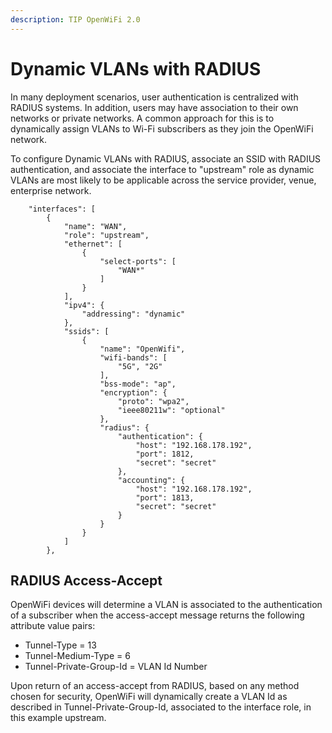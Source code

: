 ```yaml
---
description: TIP OpenWiFi 2.0
---
```


# Dynamic VLANs with RADIUS

In many deployment scenarios, user authentication is centralized with RADIUS systems. In addition, users may have association to their own networks or private networks. A common approach for this is to dynamically assign VLANs to Wi-Fi subscribers as they join the OpenWiFi network.

To configure Dynamic VLANs with RADIUS, associate an SSID with RADIUS authentication, and associate the interface to "upstream" role as dynamic VLANs are most likely to be applicable across the service provider, venue, enterprise network.

```text
    "interfaces": [
        {
            "name": "WAN",
            "role": "upstream",
            "ethernet": [
                {
                    "select-ports": [
                        "WAN*"
                    ]
                }
            ],
            "ipv4": {
                "addressing": "dynamic"
            },
            "ssids": [
                {
                    "name": "OpenWifi",
                    "wifi-bands": [
                        "5G", "2G"
                    ],
                    "bss-mode": "ap",
                    "encryption": {
                        "proto": "wpa2",
                        "ieee80211w": "optional"
                    },
                    "radius": {
                        "authentication": {
                            "host": "192.168.178.192",
                            "port": 1812,
                            "secret": "secret"
                        },
                        "accounting": {
                            "host": "192.168.178.192",
                            "port": 1813,
                            "secret": "secret"
                        }
                    }
                }
            ]
        },
```

## RADIUS Access-Accept

OpenWiFi devices will determine a VLAN is associated to the authentication of a subscriber when the access-accept message returns the following attribute value pairs:

* Tunnel-Type = 13
* Tunnel-Medium-Type = 6
* Tunnel-Private-Group-Id = VLAN Id Number

Upon return of an access-accept from RADIUS, based on any method chosen for security, OpenWiFi will dynamically create a VLAN Id as described in Tunnel-Private-Group-Id, associated to the interface role, in this example upstream.

